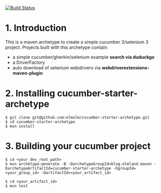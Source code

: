 [![Build Status](https://travis-ci.org/elmolm/cucumber-starter-archetype.svg?branch=master)](https://travis-ci.org/elmolm/cucumber-starter-archetype)

# 1. Introduction
This is a maven archetype to create a simple cucumber 3/selenium 3 project. Projects built with this archetype contain:

* a simple cucumber/gherkin/selenium example **search via duduckgo**
* a DriverFactory
* auto download of selenium webdrivers via **webdriverextensions-maven-plugin**

 
# 2. Installing cucumber-starter-archetype

```
$ git clone git@github.com:elmolm/cucumber-starter-archetype.git
$ cd cucumber-starter-archetype
$ mvn install
```

# 3. Building your cucumber project
```
$ cd <your_dev_root_path>
$ mvn archetype:generate -B -DarchetypeGroupId=blog.elmland.maven -DarchetypeArtifactId=cucumber-starter-archetype -DgroupId=<your_group_id> -DartifactId=<your_artifact_id>
	
$ cd <your_artifact_id>
$ mvn test
```
